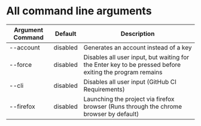# All command line arguments

| Argument Command  | Default  |                                          Description                                                    |
| ----------------- | -------- | ------------------------------------------------------------------------------------------------------  |
| --account         | disabled | Generates an account instead of a key                                                                   |
| --force           | disabled | Disables all user input, but waiting for the Enter key to be pressed before exiting the program remains |
| --cli             | disabled | Disables all user input (GitHub CI Requirements)                                                        |
| --firefox         | disabled | Launching the project via firefox browser (Runs through the chrome browser by default)                  |
